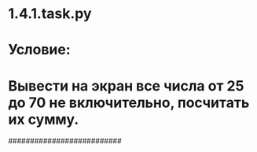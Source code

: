 # 1.4.1.task.py
# Условие:
# Вывести на экран все числа от 25 до 70 не включительно, посчитать их сумму.

##########################
